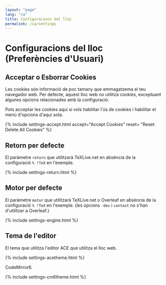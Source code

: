 ```yaml
---
layout: "page"
lang: "ca"
title: Configuracions del lloc
permalink: /ca/settings
---
```

# Configuracions del lloc (Preferències d'Usuari)

## Acceptar o Esborrar Cookies

Les cookies són informació de poc tamany que emmagatzema el teu navegador web. Per defecte, aquest lloc web no utilitza cookies, exceptuant algunes opcions relacionades amb la configuració.

Pots acceptar les cookies aquí si vols habilitar l'ús de cookies i habilitar el menú d'opcions d'aquí sota.


{% include settings-accept.html 
   accept="Accept Cookies"
   reset= "Reset: Delete All Cookies"
%}

## Retorn per defecte
El paràmetre `retorn` que utilitzarà TeXLive.net en absència de la configuració `% !TeX` en l'exemple.

{% include settings-return.html %}


## Motor per defecte
El paràmetre `motor` que utilitzarà TeXLive.net o Overleaf en absència de la configuració `% !TeX` en l'exemple. (les opcions `-dev` i `context` no s'han d'utilitzar a Overleaf.)

{% include settings-engine.html %}


## Tema de l'editor
El tema que utilitza l'editor ACE que utilitza el lloc web.

{% include settings-acetheme.html %}

CodeMirror6.

{% include settings-cm6theme.html %}
